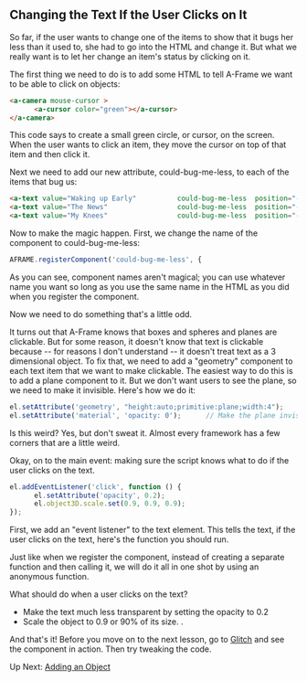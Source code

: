 ## Changing the Text If the User Clicks on It

So far, if the user wants to change one of the items to show that it bugs her less than it used to, she had to go into the HTML and change it. But what we really want is to let her change an item's status by clicking on it.

The first thing we need to do is to add some HTML to tell A-Frame we want to be able to click on objects:

```html
<a-camera mouse-cursor >
      <a-cursor color="green"></a-cursor>
</a-camera>
```

This code says to create a small green circle, or cursor, on the screen. When the user wants to click an item, they move the cursor on top of that item and then click it.

Next we need to add our new attribute, could-bug-me-less, to each of the items that bug us:

```html
<a-text value="Waking up Early"          could-bug-me-less  position="-1.1 1.0 -1.5" color="red" font="kelsonsans"></a-text>
<a-text value="The News"                 could-bug-me-less  position="-1.1 2 -1.5"   color="red" font="kelsonsans"></a-text>
<a-text value="My Knees"                 could-bug-me-less  position="-1.1 1.5 -1.5" color="red" font="kelsonsans"></a-text>
```

Now to make the magic happen. First, we change the name of the component to could-bug-me-less:

```js
AFRAME.registerComponent('could-bug-me-less', {
```

As you can see, component names aren't magical; you can use whatever name you want so long as you use the same name in the HTML as you did when you register the component.

Now we need to do something that's a little odd.

 It turns out that A-Frame knows that boxes and spheres and planes are clickable. But for some reason, it doesn't know that text is clickable because -- for reasons I don't understand --  it doesn't treat text as a 3 dimensional object. To fix that, we need to add a "geometry" component to each text item that we want to make clickable. The easiest way to do this is to add a plane component to it. But we don't want users to see the plane, so we need to make it invisible. Here's how we do it:

```js
el.setAttribute('geometry', "height:auto;primitive:plane;width:4");
el.setAttribute('material', 'opacity: 0');      // Make the plane invisible
```            

Is this weird? Yes, but don't sweat it. Almost every framework has a few corners that are a little weird.

Okay, on to the main event: making sure the script knows what to do if the user clicks on the text.

```js
el.addEventListener('click', function () {
      el.setAttribute('opacity', 0.2);
      el.object3D.scale.set(0.9, 0.9, 0.9);    
});
```

First, we add an "event listener" to the text element. This tells the text, if the user clicks on the text, here's the function you should run. 

Just like when we register the component, instead of creating a separate function and then calling it, we will do it all in one shot by using an anonymous function.

What should do when a user clicks on the text?

- Make the text much less transparent by setting the opacity to 0.2 
- Scale the object to 0.9 or 90% of its size. .

And that's it! Before you move on to the next lesson, go to [Glitch]() and see the component in action. Then try tweaking the code. 

Up Next: [Adding an Object](40-clickable-2.html)